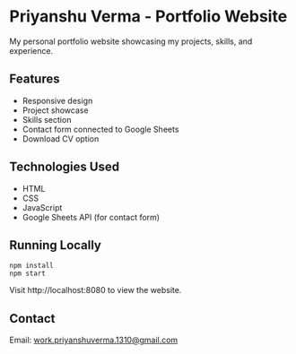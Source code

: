 # Priyanshu Verma - Portfolio Website

My personal portfolio website showcasing my projects, skills, and experience.

## Features
- Responsive design
- Project showcase
- Skills section
- Contact form connected to Google Sheets
- Download CV option

## Technologies Used
- HTML
- CSS
- JavaScript
- Google Sheets API (for contact form)

## Running Locally
```
npm install
npm start
```

Visit http://localhost:8080 to view the website.

## Contact
Email: work.priyanshuverma.1310@gmail.com 